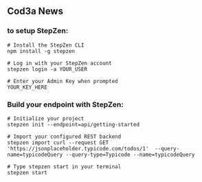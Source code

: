 ## Cod3a News

### to setup StepZen:

```
# Install the StepZen CLI
npm install -g stepzen

# Log in with your StepZen account
stepzen login -a YOUR_USER

# Enter your Admin Key when prompted
YOUR_KEY_HERE

```

### Build your endpoint with StepZen:

```
# Initialize your project
stepzen init --endpoint=api/getting-started

# Import your configured REST backend
stepzen import curl --request GET 'https://jsonplaceholder.typicode.com/todos/1'  --query-name=typicodeQuery --query-type=Typicode --name=typicodeQuery

# Type stepzen start in your terminal
stepzen start
```

